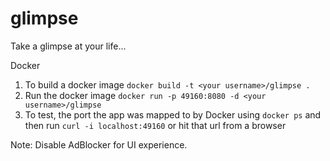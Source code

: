 # glimpse
Take a glimpse at your life...



Docker
1) To build a docker image
```docker build -t <your username>/glimpse .```
2) Run the docker image
```docker run -p 49160:8080 -d <your username>/glimpse```
3) To test, the port the app was mapped to by Docker using ```docker ps``` and then run ```curl -i localhost:49160``` or hit that url from a browser

Note: Disable AdBlocker for UI experience.
